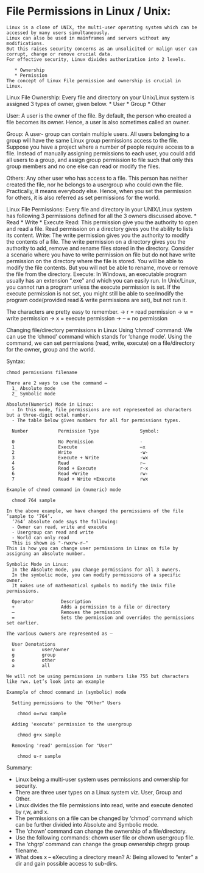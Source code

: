 # File Permissions in Linux / Unix:

    Linux is a clone of UNIX, the multi-user operating system which can be accessed by many users simultaneously. 
    Linux can also be used in mainframes and servers without any modifications. 
    But this raises security concerns as an unsolicited or malign user can corrupt, change or remove crucial data. 
    For effective security, Linux divides authorization into 2 levels.

       * Ownership
       * Permission
    The concept of Linux File permission and ownership is crucial in Linux.
 
Linux File Ownership:
  Every file and directory on your Unix/Linux system is assigned 3 types of owner, given below.
    * User
    * Group
    * Other

  User:
    A user is the owner of the file. By default, the person who created a file becomes its owner. Hence, a user is also sometimes called an owner.
 
  Group:
    A user- group can contain multiple users. All users belonging to a group will have the same Linux group permissions access to the file. 
    Suppose you have a project where a number of people require access to a file. 
    Instead of manually assigning permissions to each user, you could add all users to a group, 
    and assign group permission to file such that only this group members and no one else can read or modify the files.

  Others:
    Any other user who has access to a file. This person has neither created the file, nor he belongs to a usergroup who could own the file. 
    Practically, it means everybody else. Hence, when you set the permission for others, it is also referred as set permissions for the world.
    
 Linux File Permissions:
   Every file and directory in your UNIX/Linux system has following 3 permissions defined for all the 3 owners discussed above.
     * Read
     * Write
     * Execute
   Read:
     This permission give you the authority to open and read a file. 
     Read permission on a directory gives you the ability to lists its content.
   Write:
     The write permission gives you the authority to modify the contents of a file. 
     The write permission on a directory gives you the authority to add, remove and rename files stored in the directory.
     Consider a scenario where you have to write permission on file but do not have write permission on the directory where the file is stored. 
     You will be able to modify the file contents. 
     But you will not be able to rename, move or remove the file from the directory.
   Execute: 
     In Windows, an executable program usually has an extension “.exe” and which you can easily run. 
     In Unix/Linux, you cannot run a program unless the execute permission is set. 
     If the execute permission is not set, you might still be able to see/modify the program code(provided read & write permissions are set), but not run it.
 
  The characters are pretty easy to remember.
    -> r = read permission
    -> w = write permission
    -> x = execute permission
    -> – = no permission
 
Changing file/directory permissions in Linux Using ‘chmod’ command:
  We can use the ‘chmod’ command which stands for ‘change mode’. 
  Using the command, we can set permissions (read, write, execute) on a file/directory for the owner, group and the world.

  Syntax:
  
    chmod permissions filename
    
    There are 2 ways to use the command –
      1_ Absolute mode
      2_ Symbolic mode

    Absolute(Numeric) Mode in Linux:
      - In this mode, file permissions are not represented as characters but a three-digit octal number.
      - The table below gives numbers for all for permissions types.
      
      Number           Permission Type               Symbol:
      
      0                No Permission                 -
      1                Execute                       –x
      2                Write                         -w-
      3                Execute + Write               -wx
      4                Read                          r–
      5                Read + Execute                r-x
      6                Read +Write                   rw-
      7                Read + Write +Execute         rwx

    Example of chmod command in (numeric) mode
    
      chmod 764 sample
      
    In the above example, we have changed the permissions of the file ‘sample to ‘764’.
      ‘764’ absolute code says the following:
      - Owner can read, write and execute
      - Usergroup can read and write
      - World can only read
      This is shown as "-rwxrw-r–"
    This is how you can change user permissions in Linux on file by assigning an absolute number.

    Symbolic Mode in Linux:
      In the Absolute mode, you change permissions for all 3 owners. 
      In the symbolic mode, you can modify permissions of a specific owner. 
      It makes use of mathematical symbols to modify the Unix file permissions.
      
      Operator          Description
      +                 Adds a permission to a file or directory
      –                 Removes the permission
      =                 Sets the permission and overrides the permissions set earlier.
    
    The various owners are represented as –
    
      User Denotations
      u          user/owner
      g          group
      o          other
      a          all
      
    We will not be using permissions in numbers like 755 but characters like rwx. Let’s look into an example
    
    Exammple of chmod command in (symbolic) mode
    
      Setting permissions to the "Other" Users
      
        chmod o=rwx sample
        
      Adding 'execute' permission to the usergroup
      
        chmod g+x sample
        
      Removing 'read' permission for "User"
      
        chmod u-r sample

Summary:
  - Linux being a multi-user system uses permissions and ownership for security.
  - There are three user types on a Linux system viz. User, Group and Other.
  - Linux divides the file permissions into read, write and execute denoted by r,w, and x.
  - The permissions on a file can be changed by ‘chmod’ command which can be further divided into Absolute and Symbolic mode.
  - The ‘chown’ command can change the ownership of a file/directory. 
  - Use the following commands: chown user file or chown user:group file.
  - The ‘chgrp’ command can change the group ownership chrgrp group filename.
  - What does x – eXecuting a directory mean? A: Being allowed to “enter” a dir and gain possible access to sub-dirs.
